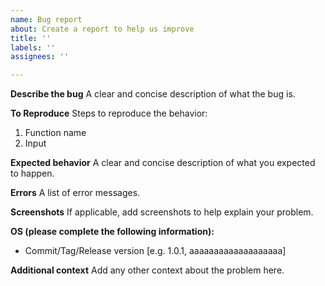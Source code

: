 ```yaml
---
name: Bug report
about: Create a report to help us improve
title: ''
labels: ''
assignees: ''

---
```


**Describe the bug**
A clear and concise description of what the bug is.

**To Reproduce**
Steps to reproduce the behavior:
1. Function name
2. Input

**Expected behavior**
A clear and concise description of what you expected to happen.

**Errors**
A list of error messages.

**Screenshots**
If applicable, add screenshots to help explain your problem.

**OS (please complete the following information):**
 - Commit/Tag/Release version [e.g. 1.0.1, aaaaaaaaaaaaaaaaaaa]

**Additional context**
Add any other context about the problem here.
